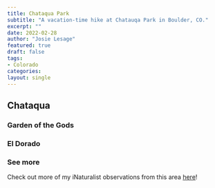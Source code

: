 ```yaml
---
title: Chataqua Park
subtitle: "A vacation-time hike at Chatauqa Park in Boulder, CO."
excerpt: ""
date: 2022-02-28
author: "Josie Lesage"
featured: true
draft: false
tags:
- Colorado
categories:
layout: single
---
```


## Chataqua


### Garden of the Gods


### El Dorado



### See more

Check out more of my iNaturalist observations from this area [here](https://www.inaturalist.org/observations?place_id=53631&subview=map&user_id=castillejajosie&verifiable=any)!
